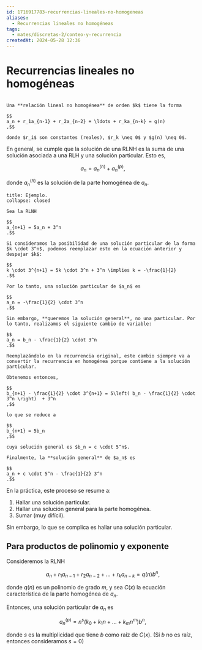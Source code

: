 ```yaml
---
id: 1716917783-recurrencias-lineales-no-homogeneas
aliases:
  - Recurrencias lineales no homogéneas
tags:
  - mates/discretas-2/conteo-y-recurrencia
createdAt: 2024-05-28 12:36
---
```


# Recurrencias lineales no homogéneas

```ad-definition

Una **relación lineal no homogénea** de orden $k$ tiene la forma

$$
a_n + r_1a_{n-1} + r_2a_{n-2} + \ldots + r_ka_{n-k} = g(n)
,$$

donde $r_i$ son constantes (reales), $r_k \neq 0$ y $g(n) \neq 0$.

```

En general, se cumple que la solución de una RLNH es la suma de una solución asociada a una RLH y una solución particular. Esto es,

$$
a_n = a^{(h)}_n + a^{(p)}_n
,$$

donde $a^{(h)}_n$ es la solución de la parte homogénea de $a_n$.

```ad-example
title: Ejemplo.
collapse: closed

Sea la RLNH

$$
a_{n+1} = 5a_n + 3^n
.$$

Si consideramos la posibilidad de una solución particular de la forma $k \cdot 3^n$, podemos reemplazar esto en la ecuación anterior y despejar $k$:

$$
k \cdot 3^{n+1} = 5k \cdot 3^n + 3^n \implies k = -\frac{1}{2}
.$$

Por lo tanto, una solución particular de $a_n$ es

$$
a_n = -\frac{1}{2} \cdot 3^n
.$$

Sin embargo, **queremos la solución general**, no una particular. Por lo tanto, realizamos el siguiente cambio de variable:

$$
a_n = b_n - \frac{1}{2} \cdot 3^n
.$$

Reemplazándolo en la recurrencia original, este cambio siempre va a convertir la recurrencia en homogénea porque contiene a la solución particular.

Obtenemos entonces,

$$
b_{n+1} - \frac{1}{2} \cdot 3^{n+1} = 5\left( b_n - \frac{1}{2} \cdot 3^n \right)  + 3^n
,$$

lo que se reduce a

$$
b_{n+1} = 5b_n
,$$

cuya solución general es $b_n = c \cdot 5^n$.

Finalmente, la **solución general** de $a_n$ es

$$
a_n + c \cdot 5^n - \frac{1}{2} 3^n
.$$

```

En la práctica, este proceso se resume a:

1. Hallar una solución particular.
2. Hallar una solución general para la parte homogénea.
3. Sumar (muy difícil).

Sin embargo, lo que se complica es hallar una solución particular.

## Para productos de polinomio y exponente

Consideremos la RLNH

$$
a_n + r_1a_{n-1} + r_2a_{n-2} + \ldots + r_ka_{n-k} = q(n) b^n
,$$

donde $q(n)$ es un polinomio de grado $m$, y sea $C(x)$ la ecuación característica de la parte homogénea de $a_n$.

Entonces, una solución particular de $a_n$ es

$$
a_n^{(p)} = n^s(k_0 + k_1n + \ldots + k_m n^m)b^n
,$$

donde $s$ es la multiplicidad que tiene $b$ como raíz de $C(x)$. (Si $b$ no es raíz, entonces consideramos $s = 0$)

